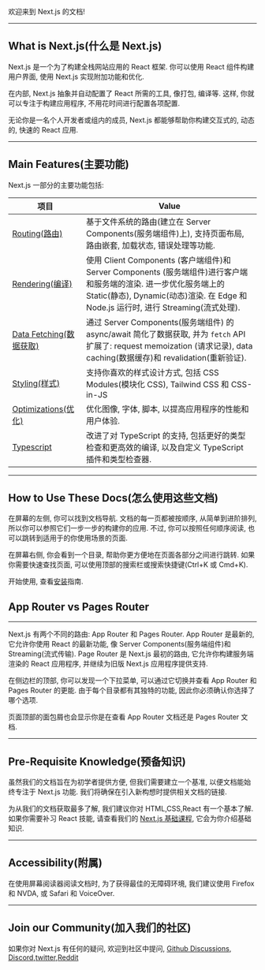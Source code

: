 欢迎来到 Next.js 的文档!

---

## What is Next.js(什么是 Next.js)

Next.js 是一个为了构建全栈网站应用的 React 框架. 你可以使用 React 组件构建用户界面, 使用 Next.js 实现附加功能和优化.

在内部, Next.js 抽象并自动配置了 React 所需的工具, 像打包, 编译等. 这样, 你就可以专注于构建应用程序, 不用花时间进行配置各项配置.

无论你是一名个人开发者或组内的成员, Next.js 都能够帮助你构建交互式的, 动态的, 快速的 React 应用.

---

## Main Features(主要功能)

Next.js 一部分的主要功能包括:

| 项目                                                                                           | Value                                                                                                                                                                                                    |
| ---------------------------------------------------------------------------------------------- | -------------------------------------------------------------------------------------------------------------------------------------------------------------------------------------------------------- |
| [Routing(路由)](https://nextjs.org/docs/app/building-your-application/routing)                 | 基于文件系统的路由(建立在 Server Components(服务端组件)上), 支持页面布局, 路由嵌套, 加载状态, 错误处理等功能.                                                                                            |
| [Rendering(编译)](https://nextjs.org/docs/app/building-your-application/rendering)             | 使用 Client Components (客户端组件)和 Server Components (服务端组件)进行客户端和服务端的渲染. 进一步优化服务端上的 Static(静态), Dynamic(动态)渲染. 在 Edge 和 Node.js 运行时, 进行 Streaming(流式处理). |
| [Data Fetching(数据获取)](https://nextjs.org/docs/app/building-your-application/data-fetching) | 通过 Server Components(服务端组件) 的 async/await 简化了数据获取, 并为 `fetch` API 扩展了: request memoization (请求记录), data caching(数据缓存)和 revalidation(重新验证).                              |
| [Styling(样式)](https://nextjs.org/docs/app/building-your-application/styling)                 | 支持你喜欢的样式设计方式, 包括 CSS Modules(模块化 CSS), Tailwind CSS 和 CSS-in-JS                                                                                                                        |
| [Optimizations(优化)](https://nextjs.org/docs/app/building-your-application/optimizing)        | 优化图像, 字体, 脚本, 以提高应用程序的性能和用户体验.                                                                                                                                                    |
| [Typescript](https://nextjs.org/docs/app/building-your-application/configuring/typescript)     | 改进了对 TypeScript 的支持, 包括更好的类型检查和更高效的编译, 以及自定义 TypeScript 插件和类型检查器.                                                                                                    |

---

## How to Use These Docs(怎么使用这些文档)

在屏幕的左侧, 你可以找到文档导航. 文档的每一页都被按顺序, 从简单到进阶排列, 所以你可以参照它们一步一步的构建你的应用. 不过, 你可以按照任何顺序阅读, 也可以跳转到适用于的你使用场景的页面.

在屏幕右侧, 你会看到一个目录, 帮助你更方便地在页面各部分之间进行跳转. 如果你需要快速查找页面, 可以使用顶部的搜索栏或搜索快捷键(Ctrl+K 或 Cmd+K).

开始使用, 查看[安装](https://nextjs.org/docs/getting-started/installation)指南.

## App Router vs Pages Router

---

Next.js 有两个不同的路由: App Router 和 Pages Router. App Router 是最新的, 它允许你使用 React 的最新功能, 像 Server Components(服务端组件)和 Streaming(流式传输). Page Router 是 Next.js 最初的路由, 它允许你构建服务端渲染的 React 应用程序, 并继续为旧版 Next.js 应用程序提供支持.

在侧边栏的顶部, 你可以发现一个下拉菜单, 可以通过它切换并查看 App Router 和 Pages Router 的更能. 由于每个目录都有其独特的功能, 因此你必须确认你选择了哪个选项.

页面顶部的面包屑也会显示你是在查看 App Router 文档还是 Pages Router 文档.

---

## Pre-Requisite Knowledge(预备知识)

虽然我们的文档旨在为初学者提供方便, 但我们需要建立一个基准, 以便文档能始终专注于 Next.js 功能. 我们将确保在引入新构想时提供相关文档的链接.

为从我们的文档获取最多了解, 我们建议你对 HTML,CSS,React 有一个基本了解. 如果你需要补习 React 技能, 请查看我们的 [Next.js 基础课程](https://nextjs.org/learn/foundations/about-nextjs), 它会为你介绍基础知识.

---

## Accessibility(附属)

在使用屏幕阅读器阅读文档时, 为了获得最佳的无障碍环境, 我们建议使用 Firefox 和 NVDA, 或 Safari 和 VoiceOver.

---

## Join our Community(加入我们的社区)

如果你对 Next.js 有任何的疑问, 欢迎到社区中提问, [Github Discussions](https://github.com/vercel/next.js/discussions), [Discord](https://discord.com/invite/bUG2bvbtHy),[twitter](https://twitter.com/nextjs),[Reddit](https://www.reddit.com/r/nextjs)
